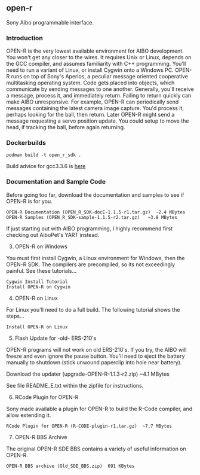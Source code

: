 ## open-r

Sony Aibo programmable interface.

### Introduction

OPEN-R is the very lowest available environment for AIBO development.   You won't get any closer to the wires.  It requires Unix or Linux, depends on the GCC compiler, and assumes familiarity with C++ programming.  You'll need to run a variant of Linux, or install Cygwin onto a Windows PC. OPEN-R runs on top of Sony's Aperios, a peculiar message oriented cooperative multitasking operating system.   Code gets placed into objects, which communicate by sending messages to one another.   Generally, you'll receive a message, process it, and immediately return.  Failing to return quickly can make AIBO unresponsive. For example, OPEN-R can periodically send messages containing the latest camera image capture.  You'd process it, perhaps looking for the ball, then return.   Later OPEN-R might send a message requesting a servo position update.  You could setup to move the head, if tracking the ball, before again returning.

### Dockerbuilds

`podman build -t open_r_sdk .`

Build advice for gcc3.3.6 is [here](https://www.linuxfromscratch.org/blfs/view/6.3/general/gcc3.html)

### Documentation and Sample Code

Before going too far, download the documentation and samples to see if OPEN-R is for you.

    OPEN-R Documentation (OPEN_R_SDK-docE-1.1.5-r1.tar.gz)  ~2.4 MBytes
    OPEN-R Samples (OPEN_R_SDK-sample-1.1.5-r2.tar.gz)   ~3.8 MBytes

If just starting out with AIBO programming, I highly recommend first checking out AiboPet's YART instead.


3. OPEN-R on Windows

You must first install Cygwin, a Linux environment for Windows, then the OPEN-R SDK.   The compilers are precompiled, so its not exceedingly painful.    See these tutorials...

    Cygwin Install Tutorial
    Install OPEN-R on Cygwin



4. OPEN-R on Linux

For Linux you'll need to do a full build.   The following tutorial shows the steps...

    Install OPEN-R on Linux



5. Flash Update for -old- ERS-210's

OPEN-R programs will not work on old ERS-210's.   If you try, the AIBO will freeze and even ignore the pause button.  You'll need to eject the battery manually to shutdown (stick unwound paperclip into hole near battery).

Download the updater (upgrade-OPEN-R-1.1.3-r2.zip) ~4.1 MBytes

See file README_E.txt within the zipfile for instructions.


6. RCode Plugin for OPEN-R

Sony made available a plugin for OPEN-R to build the R-Code compiler, and allow extending it.

    RCode Plugin for OPEN-R (R-CODE-plugin-r1.tar.gz)  ~7.7 MBytes



7. OPEN-R BBS Archive

The original OPEN-R SDE BBS contains a variety of useful information on OPEN-R.  

    OPEN-R BBS archive (Old_SDE_BBS.zip)  691 KBytes
